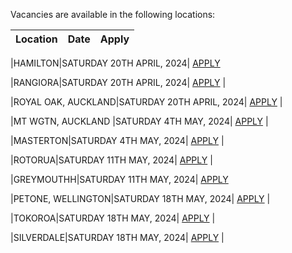Vacancies are available in the following locations:

| Location | Date | Apply |
|---|---|---|

|HAMILTON|SATURDAY 20TH APRIL, 2024| [APPLY](mailto:tfaala@rgis.co.nz?subject=HILLCREST%20-%20SATURDAY%2020TH%20APRIL)

|RANGIORA|SATURDAY 20TH APRIL, 2024| [APPLY](mailto:tfaala@rgis.co.nz?subject=RANGIORA%20-%20SATURDAY%2020TH%20APRIL) |

|ROYAL OAK, AUCKLAND|SATURDAY 20TH APRIL, 2024| [APPLY](mailto:tfaala@rgis.co.nz?subject=ROYAL%20OAK%20-%20SATURDAY%2020TH%20APRIL) |

|MT WGTN, AUCKLAND |SATURDAY 4TH MAY, 2024| [APPLY](mailto:tfaala@rgis.co.nz?subject=LUNN%20AVE%20-%20SATURDAY%204TH%20MAY) |

|MASTERTON|SATURDAY 4TH MAY, 2024| [APPLY](mailto:tfaala@rgis.co.nz?subject=MASTERTON%20-%20SATURDAY%204TH%20MAY) |

|ROTORUA|SATURDAY 11TH MAY, 2024| [APPLY](mailto:tfaala@rgis.co.nz?subject=ROTORUA%20-%20SATURDAY%2011TH%20MAY) |

|GREYMOUTHH|SATURDAY 11TH MAY, 2024| [APPLY](mailto:tfaala@rgis.co.nz?subject=GREYMOUTH%20-%20SATURDAY%2011TH%20MAY)

|PETONE, WELLINGTON|SATURDAY 18TH MAY, 2024| [APPLY](mailto:tfaala@rgis.co.nz?subject=PETONE%20-%20SATURDAY%2018TH%20MAY) |

|TOKOROA|SATURDAY 18TH MAY, 2024| [APPLY](mailto:tfaala@rgis.co.nz?subject=TOKOROA%20-%20SATURDAY%2018TH%20MAY) |

|SILVERDALE|SATURDAY 18TH MAY, 2024| [APPLY](mailto:tfaala@rgis.co.nz?subject=SILVERDALE%20-%20SATURDAY%2018TH%20MAY) |

